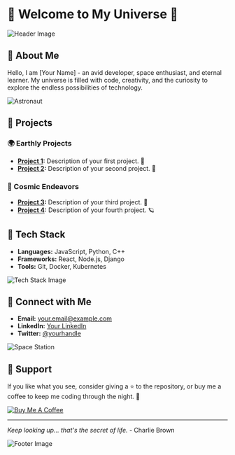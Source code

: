 # 🌌 Welcome to My Universe 🌌

![Header Image](https://via.placeholder.com/1500x500.png?text=Your+Awesome+Space+Header+Image)

## 🚀 About Me

Hello, I am [Your Name] - an avid developer, space enthusiast, and eternal learner. My universe is filled with code, creativity, and the curiosity to explore the endless possibilities of technology.

![Astronaut](https://via.placeholder.com/200.png?text=Astronaut+Image)

## 🌠 Projects

### 🌍 Earthly Projects
- **[Project 1](link_to_project1):** Description of your first project. 🌟
- **[Project 2](link_to_project2):** Description of your second project. 🚀

### 🌌 Cosmic Endeavors
- **[Project 3](link_to_project3):** Description of your third project. 🌠
- **[Project 4](link_to_project4):** Description of your fourth project. 🪐

## 🌌 Tech Stack

- **Languages:** JavaScript, Python, C++
- **Frameworks:** React, Node.js, Django
- **Tools:** Git, Docker, Kubernetes

![Tech Stack Image](https://via.placeholder.com/300.png?text=Tech+Stack+Image)

## 🌌 Connect with Me

- **Email:** your.email@example.com
- **LinkedIn:** [Your LinkedIn](https://linkedin.com/in/yourprofile)
- **Twitter:** [@yourhandle](https://twitter.com/yourhandle)

![Space Station](https://via.placeholder.com/300.png?text=Space+Station+Image)

## 🌟 Support

If you like what you see, consider giving a ⭐ to the repository, or buy me a coffee to keep me coding through the night. 🌠

[![Buy Me A Coffee](https://img.shields.io/badge/Buy%20Me%20A%20Coffee-%23FFDD00.svg?&style=flat-square&logo=buy-me-a-coffee&logoColor=black)](https://www.buymeacoffee.com/yourhandle)

---

*Keep looking up... that's the secret of life.* - Charlie Brown

![Footer Image](https://via.placeholder.com/1500x500.png?text=Your+Awesome+Space+Footer+Image)
